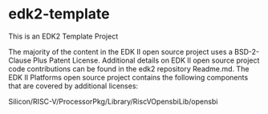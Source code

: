 # edk2-template

This is an EDK2 Template Project

The majority of the content in the EDK II open source project uses a BSD-2-Clause Plus Patent License. 
Additional details on EDK II open source project code contributions can be found in the edk2 repository Readme.md. 
The EDK II Platforms open source project contains the following components that are covered by additional licenses:

Silicon/RISC-V/ProcessorPkg/Library/RiscVOpensbiLib/opensbi
